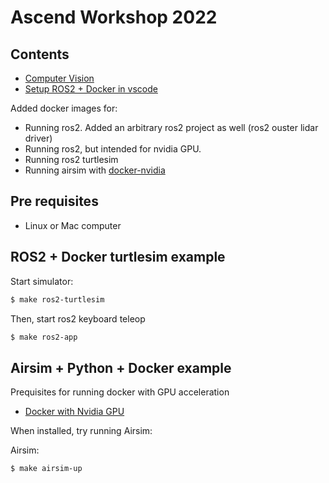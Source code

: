 # Ascend Workshop 2022

## Contents

* [Computer Vision](docs/CV.md)
* [Setup ROS2 + Docker in vscode](docs/development.md)

Added docker images for:

* Running ros2. Added an arbitrary ros2 project as well (ros2 ouster lidar driver)
* Running ros2, but intended for nvidia GPU.
* Running ros2 turtlesim
* Running airsim with [docker-nvidia](docs/docker_nvidia.md)

## Pre requisites

* Linux or Mac computer

## ROS2 + Docker turtlesim example

Start simulator:

```sh
$ make ros2-turtlesim
```

Then, start ros2 keyboard teleop

```sh
$ make ros2-app
```

## Airsim + Python + Docker example

Prequisites for running docker with GPU acceleration

* [Docker with Nvidia GPU](docs/docker_nvidia.md)

When installed, try running Airsim:

Airsim:
```sh
$ make airsim-up
```